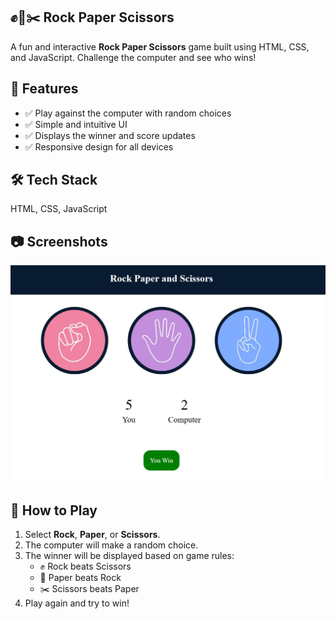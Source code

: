 ## ✊📄✂️ Rock Paper Scissors  

A fun and interactive **Rock Paper Scissors** game built using HTML, CSS, and JavaScript. Challenge the computer and see who wins!  

## 🚀 Features  
- ✅ Play against the computer with random choices  
- ✅ Simple and intuitive UI  
- ✅ Displays the winner and score updates  
- ✅ Responsive design for all devices  

## 🛠 Tech Stack  
HTML, CSS, JavaScript  

## 📷 Screenshots  
![Rock Paper Scissors Screenshot](images/game.jpg)  

## 📌 How to Play  
1. Select **Rock**, **Paper**, or **Scissors**.  
2. The computer will make a random choice.  
3. The winner will be displayed based on game rules:  
   - ✊ Rock beats Scissors  
   - 📄 Paper beats Rock  
   - ✂️ Scissors beats Paper  
4. Play again and try to win!  
